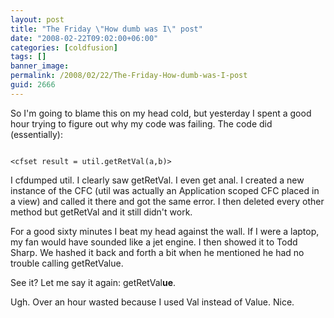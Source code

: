 ```yaml
---
layout: post
title: "The Friday \"How dumb was I\" post"
date: "2008-02-22T09:02:00+06:00"
categories: [coldfusion]
tags: []
banner_image: 
permalink: /2008/02/22/The-Friday-How-dumb-was-I-post
guid: 2666
---
```


So I'm going to blame this on my head cold, but yesterday I spent a good hour trying to figure out why my code was failing. The code did (essentially):

<code>
&lt;cfset result = util.getRetVal(a,b)&gt;
</code>

I cfdumped util. I clearly saw getRetVal. I even get anal. I created a new instance of the CFC (util was actually an Application scoped CFC placed in a view) and called it there and got the same error. I then deleted every other method but getRetVal and it still didn't work.

For a good sixty minutes I beat my head against the wall. If I were a laptop, my fan would have sounded like a jet engine. I then showed it to Todd Sharp. We hashed it back and forth a bit when he mentioned he had no trouble calling getRetValue.

See it? Let me say it again: getRetVal<b>ue</b>.

Ugh. Over an hour wasted because I used Val instead of Value. Nice.